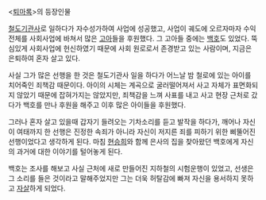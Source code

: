 <[퇴마록](%ED%87%B4%EB%A7%88%EB%A1%9D.md)>의 등장인물

[철도기관사](%EC%B2%A0%EB%8F%84%EA%B8%B0%EA%B4%80%EC%82%AC.md)로 일하다가 자수성가하여 사업에
성공했고, 사업이 궤도에 오르자마자 수익 전체를 사회사업에 바쳐서 많은 [고아](%EA%B3%A0%EC%95%84.md)들을 후원했다.
그 고아들 중에는 [백호](%EB%B0%B1%ED%98%B8%28%ED%87%B4%EB%A7%88%EB%A1%9D%29.md)도
있었다. 뚝심있게 사회사업에 헌신하였기 때문에 사회 원로로서 존경받고 있는 사람이며, 지금은 은퇴하여 혼자 살고 있다.

사실 그가 많은 선행을 한 것은 철도기관사 일을 하다가 어느날 밤 철로에 있는 아이를 치어죽인 죄책감 때문이다. 아이의 시체는 계곡으로
굴러떨어져서 사고 자체가 표면화되지 않았기 때문에 잡혀가지는 않았지만, 죄책감을 느껴 사표를 내고 사고 현장 근처로 갔다가 백호를 만나
후원을 해주고 이후 많은 아이들을 후원했다.  

그러나 혼자 살고 있을때 갑자기 들려오는 기차소리를 듣고 발작을 하다가, 깨어나 자신이 여태까지 한 선행은 진정한 속죄가 아니라 자신이
저지른 죄를 피하기 위한 삐뚤어진 선행이었다고 생각하게 된다. 마침
[현승희](%ED%98%84%EC%8A%B9%ED%9D%AC.md)와 함께 은사의 집을 찾아왔던 백호에게 자신의 과거에 대한 이야기를
털어놓게 된다.

백호는 조사를 해보고 사실 근처에 새로 만들어진 지하철의 시험운행이 있었고, 선생은 그 소리를 들은 것이라고 말해주었지만 그는 더욱 허탈감에
빠져 자신을 용서하지 못하고 [자살](%EC%9E%90%EC%82%B4.md)하게 되었다.

